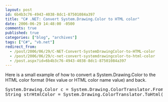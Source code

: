 ```yaml
---
layout: post
id: 6b4b3c76-4943-4038-8dc1-87501084a397
title: "C# .NET: Convert System.Drawing.Color to HTML color"
date: 2006-06-29 14:48:00 -0500
comments: true
published: true
categories: ["blog", "archives"]
tags: ["C#", "vb.net"]
redirect_from: 
  - /post/2006/06/29/C-NET-Convert-SystemDrawingColor-to-HTML-color
  - /post/2006/06/29/c-net-convert-systemdrawingcolor-to-html-color
  - /post.aspx?id=6b4b3c76-4943-4038-8dc1-87501084a397
---
```

<!-- more -->
<p>Here is a small example of how to convert a System.Drawing.Color to the HTML color format (Hex value or HTML color name value) and back.</p>
<pre class="brush: c-sharp; first-line: 1; tab-size: 4; toolbar: false; ">System.Drawing.Color c = System.Drawing.ColorTranslator.FromHtml("#F5F7F8");
String strHtmlColor = System.Drawing.ColorTranslator.ToHtml(c);</pre>
